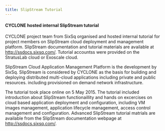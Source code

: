```yaml
---
title: SlipStream Tutorial
---
```

#### CYCLONE hosted internal SlipStream tutorial

CYCLONE project team from SixSq organised and hosted internal tutorial for project members on 
SlipStream cloud deployment and management platform. 
SlipStream documentation and tutorial materials are available at <http://ssdocs.sixsq.com/>. 
Tutorial accountss were provided on the StratusLab cloud or Exoscale cloud.   
<!-- more -->

SlipStream Cloud Application Management Platform is the development by SixSq. SlipStream is considered 
by CYCLONE as the basis for building and deploying distributed multi-cloud applications including private 
and public resources. including provisioned on demand network infrastructure.

The tutorial took place online on 5 May 2015. The tutorial included introduction about SlipStream 
functionaillity and hands on excercises on cloud based application deployment and configuration, including 
VM images management, application lifecycle management,  access control management and configuration. 
Advanced SlipStream tutorial matrials are available from the SlipStream documentation webpage at <http://ssdocs.sixsq.com/>. 
